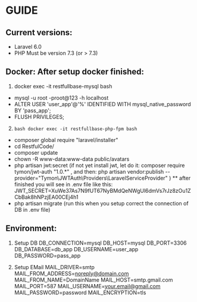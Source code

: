# GUIDE
## Current versions:
* Laravel 6.0
* PHP Must be version 7.3 (or > 7.3)

## Docker: After setup docker finished:
1. docker exec -it restfullbase-mysql bash
* mysql -u root -proot@123 -h localhost
* ALTER USER 'user_app'@'%' IDENTIFIED WITH mysql_native_password BY 'pass_app';
* FLUSH PRIVILEGES;
2. ```bash docker exec -it restfullbase-php-fpm bash ```
* composer global require "laravel/installer"
* cd  RestfulCode/
* composer update
* chown -R www-data:www-data public/avatars
* php artisan jwt:secret (if not yet install jwt, let do it: composer require tymon/jwt-auth "1.0.*" , and then: php artisan vendor:publish --provider="Tymon\JWTAuth\Providers\LaravelServiceProvider" )
** after finished you will see in .env file like this: JWT_SECRET=XuWe37As7N9fUT67NyBMdQeNWgUl6dmVs7rJz8zOu1ZCbBak8hNPzjEA00CEj4h1
* php artisan migrate (run this when you setup correct the connection of DB in .env file)

## Environment:
1. Setup DB
DB_CONNECTION=mysql
DB_HOST=mysql
DB_PORT=3306
DB_DATABASE=db_app
DB_USERNAME=user_app
DB_PASSWORD=pass_app

2. Setup EMail
MAIL_DRIVER=smtp
MAIL_FROM_ADDRESS=noreply@domain.com
MAIL_FROM_NAME=DomainName
MAIL_HOST=smtp.gmail.com
MAIL_PORT=587
MAIL_USERNAME=your.email@gmail.com
MAIL_PASSWORD=password
MAIL_ENCRYPTION=tls
